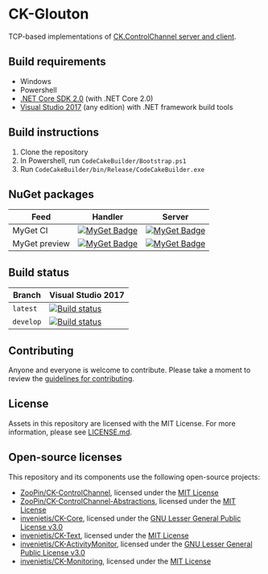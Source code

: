 # CK-Glouton

TCP-based implementations of [CK.ControlChannel server and client](https://github.com/invenietis/CK-ControlChannel-Abstractions).

## Build requirements

- Windows
- Powershell
- [.NET Core SDK 2.0](https://www.microsoft.com/net/download/core) (with .NET Core 2.0)
- [Visual Studio 2017](https://www.visualstudio.com/) (any edition) with .NET framework build tools

## Build instructions

1. Clone the repository
1. In Powershell, run `CodeCakeBuilder/Bootstrap.ps1`
1. Run `CodeCakeBuilder/bin/Release/CodeCakeBuilder.exe`

## NuGet packages

| Feed             | Handler | Server |
| ---------------- | ------ | ------ |
| MyGet CI    |[![MyGet Badge](https://buildstats.info/myget/glouton-ci/CK.Glouton.Handler.Tcp)](https://www.myget.org/feed/glouton-preview/package/nuget/CK.Glouton.Handler.Tcp) | [![MyGet Badge](https://buildstats.info/myget/glouton-ci/CK.Glouton.Handler.Tcp)](https://www.myget.org/feed/glouton-preview/package/nuget/CK.Glouton.Handler.Tcp)
| MyGet preview    |[![MyGet Badge](https://buildstats.info/myget/glouton-preview/CK.Glouton.Handler.Tcp)](https://www.myget.org/feed/glouton-preview/package/nuget/CK.Glouton.Handler.Tcp) | [![MyGet Badge](https://buildstats.info/myget/glouton-preview/CK.Glouton.Handler.Tcp)](https://www.myget.org/feed/glouton-preview/package/nuget/CK.Glouton.Handler.Tcp)

## Build status

| Branch   | Visual Studio 2017 |
| -------- | ------- |
| `latest` | [![Build status](https://ci.appveyor.com/api/projects/status/wfsk213d8ecvri62?svg=true)](https://ci.appveyor.com/project/ZooPin/ck-glouton) |
| `develop`  | [![Build status](https://ci.appveyor.com/api/projects/status/wfsk213d8ecvri62/branch/develop?svg=true)](https://ci.appveyor.com/project/ZooPin/ck-glouton/branch/develop) |

## Contributing

Anyone and everyone is welcome to contribute. Please take a moment to
review the [guidelines for contributing](CONTRIBUTING.md).

## License

Assets in this repository are licensed with the MIT License. For more information, please see [LICENSE.md](LICENSE.md).

## Open-source licenses

This repository and its components use the following open-source projects:

- [ZooPin/CK-ControlChannel](https://github.com/ZooPin/CK-ControlChannel-Tcp/), licensed under the [MIT License](https://github.com/ZooPin/CK-ControlChannel-Tcp/blob/master/LICENSE.md)
- [ZooPin/CK-ControlChannel-Abstractions](https://github.com/ZooPin/CK-ControlChannel-Abstractions), licensed under the [MIT License](https://github.com/invenietis/CK-ControlChannel-Abstractions/blob/master/LICENSE.md)
- [invenietis/CK-Core](https://github.com/invenietis/CK-Core), licensed under the [GNU Lesser General Public License v3.0](https://github.com/invenietis/CK-Core/blob/master/LICENSE)
- [invenietis/CK-Text](https://github.com/invenietis/CK-Text), licensed under the [MIT License](https://github.com/invenietis/CK-Text/blob/master/LICENSE)
- [invenietis/CK-ActivityMonitor](https://github.com/invenietis/CK-ActivityMonitor), licensed under the [GNU Lesser General Public License v3.0](https://github.com/invenietis/CK-ActivityMonitor/blob/master/LICENSE)
- [invenietis/CK-Monitoring](https://github.com/Invenietis/CK-Monitoring), licensed under the [MIT License](https://github.com/invenietis/CK-Monitoring/blob/master/LICENSE)